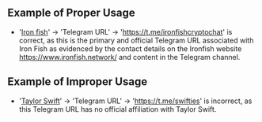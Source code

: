 ## Example of Proper Usage
* '[Iron fish](https://golden.com/wiki/Iron_Fish-BWPB8GD)' → 'Telegram URL' → 'https://t.me/ironfishcryptochat' is correct, as this is the primary and official Telegram URL associated with Iron Fish as evidenced by the contact details on the Ironfish website https://www.ironfish.network/ and content in the Telegram channel.

## Example of Improper Usage
* '[Taylor Swift](https://golden.com/wiki/Taylor_Swift-VKZ3DY5)' → 'Telegram URL' → 'https://t.me/swifties' is incorrect, as this Telegram URL has no official affiliation with Taylor Swift.